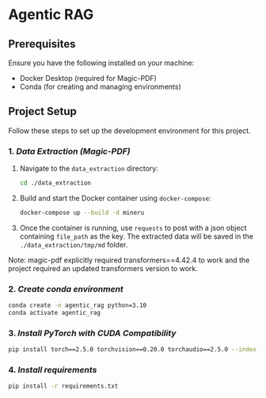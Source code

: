 # Agentic RAG

## Prerequisites

Ensure you have the following installed on your machine:
- Docker Desktop (required for Magic-PDF)
- Conda (for creating and managing environments)

## Project Setup

Follow these steps to set up the development environment for this project.


### 1. *Data Extraction (Magic-PDF)*

1. Navigate to the `data_extraction` directory:
    ```bash
    cd ./data_extraction
    ```

2. Build and start the Docker container using `docker-compose`:
    ```bash
    docker-compose up --build -d mineru
    ```

3. Once the container is running, use `requests` to post with a json object containing `file_path` as the key. The extracted data will be saved in the `./data_extraction/tmp/md` folder.

Note: magic-pdf explicitly required transformers==4.42.4 to work and the project required an updated transformers version to work.

### 2. *Create conda environment*
```bash
conda create -n agentic_rag python=3.10
conda activate agentic_rag
```

### 3. *Install PyTorch with CUDA Compatibility*
```bash
pip install torch==2.5.0 torchvision==0.20.0 torchaudio==2.5.0 --index-url https://download.pytorch.org/whl/cu124
```

### 4. *Install requirements*
```bash
pip install -r requirements.txt
```